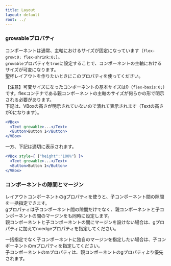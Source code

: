 ```yaml
---
title: Layout
layout: default
root: ../
---
```



### growableプロパティ

コンポーネントは通常、主軸におけるサイズが固定になっています（`flex-grow:0; flex-shrink:0;`）。  
`growable`プロパティを`true`に設定することで、コンポーネントの主軸におけるサイズが可変になります。  
聖杯レイアウトを作りたいときにこのプロパティを使ってください。

【注意】可変サイズになったコンポーネントの基本サイズは0（`flex-basis:0;`）です。flexコンテナである親コンポーネントの主軸のサイズが何らかの形で明示される必要があります。  
下記は、VBoxの高さが明示されていないので潰れて表示されます（Textの高さが0になります）。

```jsx
<VBox>
  <Text growable>...</Text>
  <Button>Button 1</Button>
</VBox>
```

一方、下記は適切に表示されます。

```jsx
<VBox style={ {"height":"100%"} }>
  <Text growable>...</Text>
  <Button>Button 1</Button>
</VBox>
```

### コンポーネントの隙間とマージン

レイアウトコンポーネントのgプロパティを使うと、子コンポーネント間の隙間を一括指定できます。  
gプロパティは子コンポーネント間の隙間だけでなく、親コンポーネントと子コンポーネントの間のマージンをも同時に設定します。  
親コンポーネントと子コンポーネントの間にマージンを設けない場合は、gプロパティに加えてnoedgeプロパティを指定してください。

一括指定でなく子コンポーネントに独自のマージンを指定したい場合は、子コンポーネントのmプロパティを指定してください。  
子コンポーネントのmプロパティは、親コンポーネントのgプロパティより優先されます。
